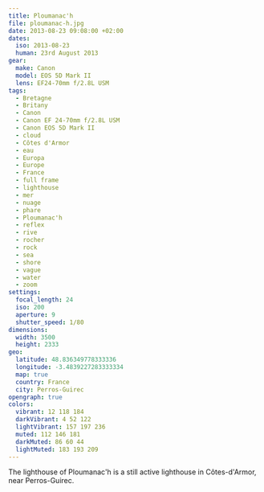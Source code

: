 ```yaml
---
title: Ploumanac'h
file: ploumanac-h.jpg
date: 2013-08-23 09:08:00 +02:00
dates:
  iso: 2013-08-23
  human: 23rd August 2013
gear:
  make: Canon
  model: EOS 5D Mark II
  lens: EF24-70mm f/2.8L USM
tags:
  - Bretagne
  - Britany
  - Canon
  - Canon EF 24-70mm f/2.8L USM
  - Canon EOS 5D Mark II
  - cloud
  - Côtes d'Armor
  - eau
  - Europa
  - Europe
  - France
  - full frame
  - lighthouse
  - mer
  - nuage
  - phare
  - Ploumanac'h
  - reflex
  - rive
  - rocher
  - rock
  - sea
  - shore
  - vague
  - water
  - zoom
settings:
  focal_length: 24
  iso: 200
  aperture: 9
  shutter_speed: 1/80
dimensions:
  width: 3500
  height: 2333
geo:
  latitude: 48.836349778333336
  longitude: -3.4839227283333334
  map: true
  country: France
  city: Perros-Guirec
opengraph: true
colors:
  vibrant: 12 118 184
  darkVibrant: 4 52 122
  lightVibrant: 157 197 236
  muted: 112 146 181
  darkMuted: 86 60 44
  lightMuted: 183 193 209
---
```


The lighthouse of Ploumanac'h is a still active lighthouse in Côtes-d'Armor, near Perros-Guirec.
